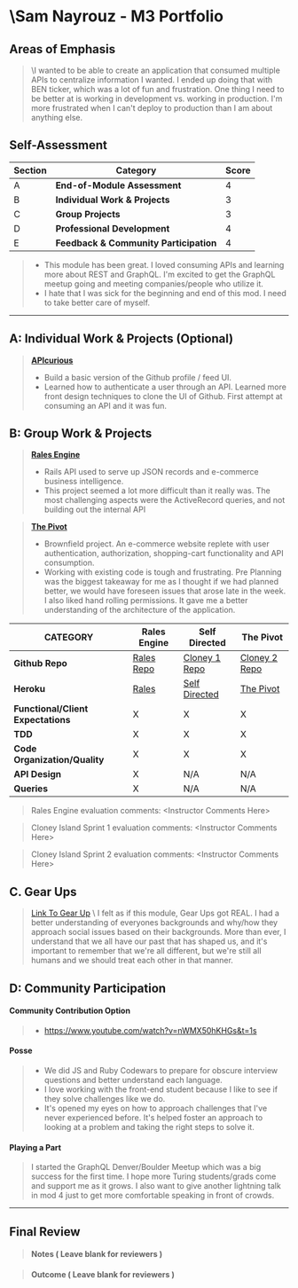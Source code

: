 # \Sam Nayrouz - M3 Portfolio

## Areas of Emphasis

> \I wanted to be able to create an application that consumed multiple APIs to centralize information I wanted. I ended up doing that with BEN ticker, which was a lot of fun and frustration. One thing I need to be better at is working in development vs. working in production. I'm more frustrated when I can't deploy to production than I am about anything else.

## Self-Assessment

| Section | Category | Score |
| --- | ----- | --- |
| A | **End-of-Module Assessment** | 4|
| B | **Individual Work & Projects** | 3 |
| C | **Group Projects** | 3 |
| D | **Professional Development** | 4 |
| E | **Feedback & Community Participation** | 4 |

>* This module has been great. I loved consuming APIs and learning more about REST and GraphQL. I'm excited to get the GraphQL meetup going and meeting companies/people who utilize it.
>* I hate that I was sick for the beginning and end of this mod. I need to take better care of myself.

-----------------------

## A: Individual Work & Projects (Optional)

> **[APIcurious](http://backend.turing.io/module3/projects/apicurious)**
>* Build a basic version of the Github profile / feed UI. 
>* Learned how to authenticate a user through an API. Learned more front design techniques to clone the UI of Github. First attempt at consuming an API and it was fun.


## B: Group Work & Projects

> **[Rales Engine](http://backend.turing.io/module3/projects/rails_engine)** 
>*  Rails API used to serve up JSON records and e-commerce business intelligence.
>* This project seemed a lot more difficult than it really was. The most challenging aspects were the ActiveRecord queries, and not building out the internal API

> **[The Pivot](http://backend.turing.io/module3/projects/the_pivot)**
>* Brownfield project. An e-commerce website replete with user authentication, authorization, shopping-cart functionality and API consumption.
>* Working with existing code is tough and frustrating. Pre Planning was the biggest takeaway for me as I thought if we had planned better, we would have foreseen issues that arose late in the week. I also liked hand rolling permissions. It gave me a better understanding of the architecture of the application.

| CATEGORY | Rales Engine | Self Directed | The Pivot |
| --- | --- | --- | --- |
| **Github Repo** | [Rales Repo](https://) | [Cloney 1 Repo](https://) | [Cloney 2 Repo](https://) |
| **Heroku** | [Rales](https://) | [Self Directed](https://) | [The Pivot](https://) |
| **Functional/Client Expectations** | X | X | X |
| **TDD** | X | X | X |
| **Code Organization/Quality** | X | X | X |
| **API Design** | X | N/A | N/A |
| **Queries** | X | N/A | N/A |

> Rales Engine evaluation comments:
\<Instructor Comments Here>

> Cloney Island Sprint 1 evaluation comments:
\<Instructor Comments Here>

> Cloney Island Sprint 2 evaluation comments:
\<Instructor Comments Here>

## C. **Gear Ups**

> [Link To Gear Up]()
\ I felt as if this module, Gear Ups got REAL. I had a better understanding of everyones backgrounds and why/how they approach social issues based on their backgrounds. More than ever, I understand that we all have our past that has shaped us, and it's important to remember that we're all different, but we're still all humans and we should treat each other in that manner.

## D: Community Participation

#### **Community Contribution Option**
>* https://www.youtube.com/watch?v=nWMX50hKHGs&t=1s

#### **Posse**
  >* We did JS and Ruby Codewars to prepare for obscure interview questions and better understand each language.
  >* I love working with the front-end student because I like to see if they solve challenges like we do.
  >* It's opened my eyes on how to approach challenges that I've never experienced before. It's helped foster an approach to looking at a problem and taking the right steps to solve it.

#### **Playing a Part**

> I started the GraphQL Denver/Boulder Meetup which was a big success for the first time. I hope more Turing students/grads come and support me as it grows. I also want to give another lightning talk in mod 4 just to get more comfortable speaking in front of crowds. 

------------------

## Final Review

> #### Notes ( Leave blank for reviewers )

> #### Outcome ( Leave blank for reviewers )
